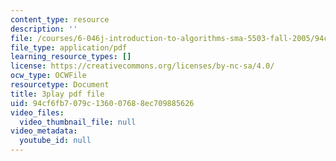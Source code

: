 ```yaml
---
content_type: resource
description: ''
file: /courses/6-046j-introduction-to-algorithms-sma-5503-fall-2005/94cf6fb7079c136007688ec709885626_JPyuH4qXLZ0.pdf
file_type: application/pdf
learning_resource_types: []
license: https://creativecommons.org/licenses/by-nc-sa/4.0/
ocw_type: OCWFile
resourcetype: Document
title: 3play pdf file
uid: 94cf6fb7-079c-1360-0768-8ec709885626
video_files:
  video_thumbnail_file: null
video_metadata:
  youtube_id: null
---
```

